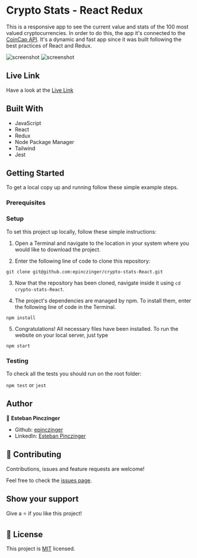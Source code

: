 # Crypto Stats - React Redux

This is a responsive app to see the current value and stats of the 100 most valued cryptocurrencies. In order to do this, the app it's connected to the [CoinCap API](https://docs.coincap.io/). 
It's a dynamic and fast app since it was built following the best practices of React and Redux.

![screenshot](https://i.imgur.com/FyHimQO.gif)
![screenshot](https://imgur.com/yoEm3v7.gif)

## Live Link

Have a look at the [Live Link](https://crypto-stats.netlify.app/)

## Built With

- JavaScript
- React
- Redux
- Node Package Manager
- Tailwind
- Jest

## Getting Started

To get a local copy up and running follow these simple example steps.

### Prerequisites

### Setup

To set this project up locally, follow these simple instructions:

1. Open a Terminal and navigate to the location in your system where you would like to download the project. 

2. Enter the following line of code to clone this repository:

`git clone git@github.com:epinczinger/crypto-stats-React.git`

3. Now that the repository has been cloned, navigate inside it using `cd crypto-stats-React`.

4. The project's dependencies are managed by npm. To install them, enter the following line of code in the Terminal.

`npm install`

5. Congratulations! All necessary files have been installed. To run the website on your local server, just type 

`npm start`

### Testing

To check all the tests you should run on the root folder:

`npm test` or `jest`

## Author

👤 **Esteban Pinczinger**

- Github: [epinczinger](https://github.com/epinczinger)
- LinkedIn: [Esteban Pinczinger](https://www.linkedin.com/in/esteban-pinczinger)

## 🤝 Contributing

Contributions, issues and feature requests are welcome!

Feel free to check the [issues page](https://github.com/epinczinger/crypto-stats-React/issues).

## Show your support

Give a ⭐️ if you like this project!

## 📝 License

This project is [MIT](https://opensource.org/licenses/MIT) licensed.
